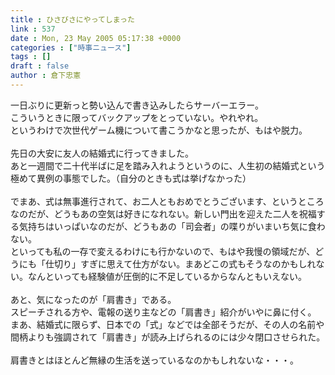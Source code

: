 ```yaml
---
title : ひさびさにやってしまった
link : 537
date : Mon, 23 May 2005 05:17:38 +0000
categories : ["時事ニュース"]
tags : []
draft : false
author : 倉下忠憲
---
```


一日ぶりに更新っと勢い込んで書き込みしたらサーバーエラー。<BR>こういうときに限ってバックアップをとっていない。やれやれ。<BR>というわけで次世代ゲーム機について書こうかなと思ったが、もはや脱力。<BR><BR>先日の大安に友人の結婚式に行ってきました。<BR>あと一週間で二十代半ばに足を踏み入れようというのに、人生初の結婚式という極めて異例の事態でした。（自分のときも式は挙げなかった）<BR><BR>でまあ、式は無事進行されて、お二人ともおめでとうございます、というところなのだが、どうもあの空気は好きになれない。新しい門出を迎えた二人を祝福する気持ちはいっぱいなのだが、どうもあの「司会者」の喋りがいまいち気に食わない。<BR>といっても私の一存で変えるわけにも行かないので、もはや我慢の領域だが、どうにも「仕切り」すぎに思えて仕方がない。まあどこの式もそうなのかもしれない。なんといっても経験値が圧倒的に不足しているからなんともいえない。<BR><BR>あと、気になったのが「肩書き」である。<BR>スピーチされる方や、電報の送り主などの「肩書き」紹介がいやに鼻に付く。<BR>まあ、結婚式に限らず、日本での「式」などでは全部そうだが、その人の名前や間柄よりも強調されて「肩書き」が読み上げられるのには少々閉口させられた。<BR><BR>肩書きとはほとんど無縁の生活を送っているなのかもしれないな・・・。<br><br>
